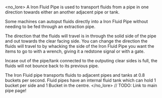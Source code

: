 <no_lore>
A Iron Fluid Pipe is used to transport fluids from a pipe in one direction towards either an another adjacent pipe or tank.

Some machines can autoput fluids directly into a Iron Fluid Pipe without needing to be fed through an extraction pipe.

The direction that the fluids will travel is in through the solid side of the pipe and out towards the clear facing side.
You can change the direction the fluids will travel to by whacking the side of the Iron Fluid Pipe you want the items to go to with a wrench, giving it a redstone signal or with a gate.

Incase out of the pipe/tank connected to the outputing clear sides is full, the fluids will not bounce back to its previous pipe.

The Iron Fluid pipe transports fluids to adjacent pipes and tanks at 0.8 buckets per second.
Fluid pipes have an internal fluid tank which can hold 1 bucket per side and 1 Bucket in the centre.
</no_lore>
// TODO: Link to main pipe page!
